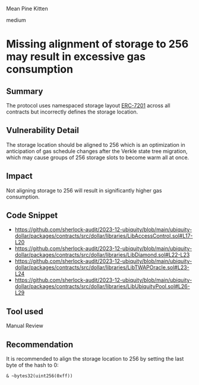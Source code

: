Mean Pine Kitten

medium

# Missing alignment of storage to 256 may result in excessive gas consumption

## Summary

The protocol uses namespaced storage layout [ERC-7201](https://eips.ethereum.org/EIPS/eip-7201) across all contracts but incorrectly defines the storage location.

## Vulnerability Detail

The storage location should be aligned to 256 which is an optimization in anticipation of gas schedule changes after the Verkle state tree migration, which may cause groups of 256 storage slots to become warm all at once.

## Impact

Not aligning storage to 256 will result in significantly higher gas consumption.

## Code Snippet

- https://github.com/sherlock-audit/2023-12-ubiquity/blob/main/ubiquity-dollar/packages/contracts/src/dollar/libraries/LibAccessControl.sol#L17-L20
- https://github.com/sherlock-audit/2023-12-ubiquity/blob/main/ubiquity-dollar/packages/contracts/src/dollar/libraries/LibDiamond.sol#L22-L23
- https://github.com/sherlock-audit/2023-12-ubiquity/blob/main/ubiquity-dollar/packages/contracts/src/dollar/libraries/LibTWAPOracle.sol#L23-L24
- https://github.com/sherlock-audit/2023-12-ubiquity/blob/main/ubiquity-dollar/packages/contracts/src/dollar/libraries/LibUbiquityPool.sol#L26-L29

## Tool used

Manual Review

## Recommendation

It is recommended to align the storage location to 256 by setting the last byte of the hash to 0:
```solidity
& ~bytes32(uint256(0xff))
```